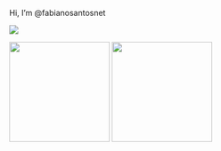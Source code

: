 Hi, I’m @fabianosantosnet

![](https://komarev.com/ghpvc/?username=fabianosantosnet)
<!---
fabianosantosnet/fabianosantosnet is a ✨ special ✨ repository because its `README.md` (this file) appears on your GitHub profile.
You can click the Preview link to take a look at your changes.
--->
<p>
<!-- GitHub Stats -->
<img height="180em" src="https://github-readme-stats.vercel.app/api?username=fabianosantosnet&show_icons=true&include_all_commits=true&count_private=true&theme=radical" />

<!-- Most Used Languages -->
<img height="180em" src="https://github-readme-stats.vercel.app/api/top-langs/?username=fabianosantosnet&show_icons=true&layout=compact&theme=radical"/>
</p>
